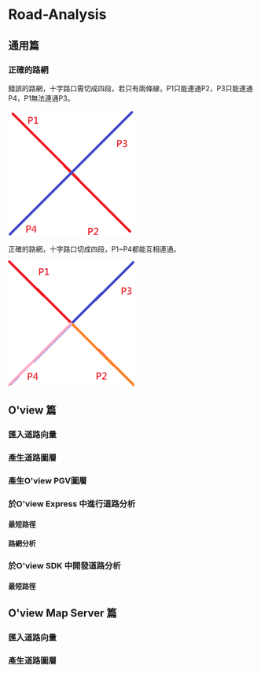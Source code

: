 # Road-Analysis

## 通用篇

### 正確的路網

錯誤的路網，十字路口需切成四段，若只有兩條線，P1只能連通P2，P3只能連通P4，P1無法連通P3。

![錯誤的路網](images/p1.png)

正確的路網，十字路口切成四段，P1~P4都能互相連通。

![正確的路網](images/p2.png)

## O'view 篇

### 匯入道路向量

### 產生道路圖層

### 產生O'view PGV圖層

### 於O'view Express 中進行道路分析

#### 最短路徑

#### 路網分析

### 於O'view SDK 中開發道路分析

#### 最短路徑

## O'view Map Server 篇

### 匯入道路向量

### 產生道路圖層
